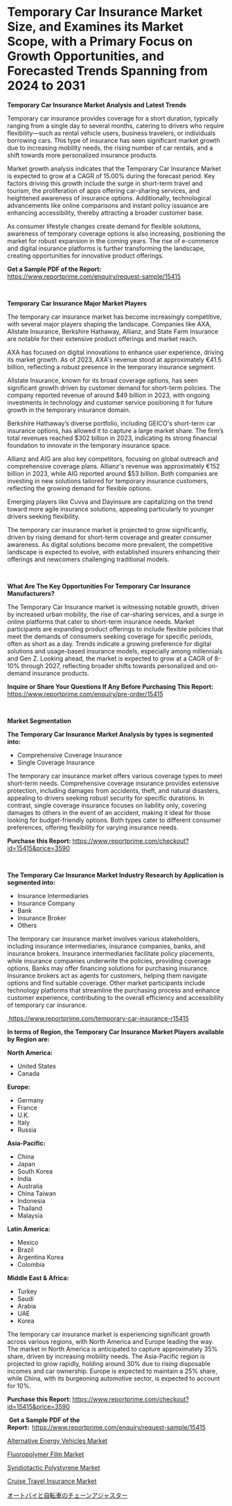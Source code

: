 <p><h1>Temporary Car Insurance Market Size, and Examines its Market Scope, with a Primary Focus on Growth Opportunities, and Forecasted Trends Spanning from 2024 to 2031</h1></p><p><strong>Temporary Car Insurance Market Analysis and Latest Trends</strong></p>
<p><p>Temporary car insurance provides coverage for a short duration, typically ranging from a single day to several months, catering to drivers who require flexibility—such as rental vehicle users, business travelers, or individuals borrowing cars. This type of insurance has seen significant market growth due to increasing mobility needs, the rising number of car rentals, and a shift towards more personalized insurance products.</p><p>Market growth analysis indicates that the Temporary Car Insurance Market is expected to grow at a CAGR of 15.00% during the forecast period. Key factors driving this growth include the surge in short-term travel and tourism, the proliferation of apps offering car-sharing services, and heightened awareness of insurance options. Additionally, technological advancements like online comparisons and instant policy issuance are enhancing accessibility, thereby attracting a broader customer base. </p><p>As consumer lifestyle changes create demand for flexible solutions, awareness of temporary coverage options is also increasing, positioning the market for robust expansion in the coming years. The rise of e-commerce and digital insurance platforms is further transforming the landscape, creating opportunities for innovative product offerings.</p></p>
<p><strong>Get a Sample PDF of the Report:&nbsp;</strong> <a href="https://www.reportprime.com/enquiry/request-sample/15415">https://www.reportprime.com/enquiry/request-sample/15415</a></p>
<p>&nbsp;</p>
<p><strong>Temporary Car Insurance Major Market Players</strong></p>
<p><p>The temporary car insurance market has become increasingly competitive, with several major players shaping the landscape. Companies like AXA, Allstate Insurance, Berkshire Hathaway, Allianz, and State Farm Insurance are notable for their extensive product offerings and market reach. </p><p>AXA has focused on digital innovations to enhance user experience, driving its market growth. As of 2023, AXA's revenue stood at approximately €41.5 billion, reflecting a robust presence in the temporary insurance segment. </p><p>Allstate Insurance, known for its broad coverage options, has seen significant growth driven by customer demand for short-term policies. The company reported revenue of around $49 billion in 2023, with ongoing investments in technology and customer service positioning it for future growth in the temporary insurance domain.</p><p>Berkshire Hathaway’s diverse portfolio, including GEICO's short-term car insurance options, has allowed it to capture a large market share. The firm’s total revenues reached $302 billion in 2023, indicating its strong financial foundation to innovate in the temporary insurance space.</p><p>Allianz and AIG are also key competitors, focusing on global outreach and comprehensive coverage plans. Allianz's revenue was approximately €152 billion in 2023, while AIG reported around $53 billion. Both companies are investing in new solutions tailored for temporary insurance customers, reflecting the growing demand for flexible options.</p><p>Emerging players like Cuvva and Dayinsure are capitalizing on the trend toward more agile insurance solutions, appealing particularly to younger drivers seeking flexibility.</p><p>The temporary car insurance market is projected to grow significantly, driven by rising demand for short-term coverage and greater consumer awareness. As digital solutions become more prevalent, the competitive landscape is expected to evolve, with established insurers enhancing their offerings and newcomers challenging traditional models.</p></p>
<p>&nbsp;</p>
<p><strong>What Are The Key Opportunities For Temporary Car Insurance Manufacturers?</strong></p>
<p><p>The Temporary Car Insurance market is witnessing notable growth, driven by increased urban mobility, the rise of car-sharing services, and a surge in online platforms that cater to short-term insurance needs. Market participants are expanding product offerings to include flexible policies that meet the demands of consumers seeking coverage for specific periods, often as short as a day. Trends indicate a growing preference for digital solutions and usage-based insurance models, especially among millennials and Gen Z. Looking ahead, the market is expected to grow at a CAGR of 8-10% through 2027, reflecting broader shifts towards personalized and on-demand insurance products.</p></p>
<p><strong>Inquire or Share Your Questions If Any Before Purchasing This Report:</strong> <a href="https://www.reportprime.com/enquiry/pre-order/15415">https://www.reportprime.com/enquiry/pre-order/15415</a></p>
<p>&nbsp;</p>
<p><strong>Market Segmentation</strong></p>
<p><strong>The Temporary Car Insurance Market Analysis by types is segmented into:</strong></p>
<p><ul><li>Comprehensive Coverage Insurance</li><li>Single Coverage Insurance</li></ul></p>
<p><p>The temporary car insurance market offers various coverage types to meet short-term needs. Comprehensive coverage insurance provides extensive protection, including damages from accidents, theft, and natural disasters, appealing to drivers seeking robust security for specific durations. In contrast, single coverage insurance focuses on liability only, covering damages to others in the event of an accident, making it ideal for those looking for budget-friendly options. Both types cater to different consumer preferences, offering flexibility for varying insurance needs.</p></p>
<p><strong>Purchase this Report:&nbsp;</strong><a href="https://www.reportprime.com/checkout?id=15415&price=3590">https://www.reportprime.com/checkout?id=15415&price=3590</a></p>
<p>&nbsp;</p>
<p><strong>The Temporary Car Insurance Market Industry Research by Application is segmented into:</strong></p>
<p><ul><li>Insurance Intermediaries</li><li>Insurance Company</li><li>Bank</li><li>Insurance Broker</li><li>Others</li></ul></p>
<p><p>The temporary car insurance market involves various stakeholders, including insurance intermediaries, insurance companies, banks, and insurance brokers. Insurance intermediaries facilitate policy placements, while insurance companies underwrite the policies, providing coverage options. Banks may offer financing solutions for purchasing insurance. Insurance brokers act as agents for customers, helping them navigate options and find suitable coverage. Other market participants include technology platforms that streamline the purchasing process and enhance customer experience, contributing to the overall efficiency and accessibility of temporary car insurance.</p></p>
<p><a href="https://www.reportprime.com/temporary-car-insurance-r15415">&nbsp;https://www.reportprime.com/temporary-car-insurance-r15415</a></p>
<p><strong>In terms of Region, the Temporary Car Insurance Market Players available by Region are:</strong></p>
<p>
    <p> <strong> North America: </strong>
        <ul>
            <li>United States</li>
            <li>Canada</li>
        </ul>
        </p> 
    <p> <strong> Europe: </strong>
        <ul>
            <li>Germany</li>
            <li>France</li>
            <li>U.K.</li>
            <li>Italy</li>
            <li>Russia</li>
        </ul>
        </p> 
    <p> <strong> Asia-Pacific: </strong>
        <ul>
            <li>China</li>
            <li>Japan</li>
            <li>South Korea</li>
            <li>India</li>
            <li>Australia</li>
            <li>China Taiwan</li>
            <li>Indonesia</li>
            <li>Thailand</li>
            <li>Malaysia</li>
        </ul>
        </p> 
    <p> <strong> Latin America: </strong>
        <ul>
            <li>Mexico</li>
            <li>Brazil</li>
            <li>Argentina Korea</li>
            <li>Colombia</li>
        </ul>
        </p> 
    <p> <strong> Middle East & Africa: </strong>
        <ul>
            <li>Turkey</li>
            <li>Saudi</li>
            <li>Arabia</li>
            <li>UAE</li>
            <li>Korea</li>
        </ul>
    </p>
    </p>
<p><p>The temporary car insurance market is experiencing significant growth across various regions, with North America and Europe leading the way. The market in North America is anticipated to capture approximately 35% share, driven by increasing mobility needs. The Asia-Pacific region is projected to grow rapidly, holding around 30% due to rising disposable incomes and car ownership. Europe is expected to maintain a 25% share, while China, with its burgeoning automotive sector, is expected to account for 10%.</p></p>
<p><strong>Purchase this Report: </strong><a href="https://www.reportprime.com/checkout?id=15415&price=3590">https://www.reportprime.com/checkout?id=15415&price=3590</a></p>
<p>&nbsp;<strong>Get a Sample PDF of the Report:&nbsp;&nbsp;</strong><a href="https://www.reportprime.com/enquiry/request-sample/15415">https://www.reportprime.com/enquiry/request-sample/15415</a></p>
<p><strong></strong></p>
<p><p><a href="https://issuu.com/reportprime-2/docs/alternative-energy-vehicles-market-_167e963b3a0831">Alternative Energy Vehicles Market</a></p><p><a href="https://medium.com/@kathydiaz655/the-fluoropolymer-film-market-has-experienced-impressive-growth-in-recent-years-expanding-its-a04e18782de1">Fluoropolymer Film Market</a></p><p><a href="https://www.linkedin.com/pulse/syndiotactic-polystyrene-market-size-growth-trends-industry-fievf?trackingId=xYyhsiXGS5CS2fsiP09kvA%3D%3D">Syndiotactic Polystyrene Market</a></p><p><a href="https://github.com/JakirUddin511/Market-Research-Report-List-1/blob/main/cruise-travel-insurance-market.md">Cruise Travel Insurance Market</a></p><p><a href="https://medium.com/@claudekozey2023/%E3%82%B0%E3%83%AD%E3%83%BC%E3%83%90%E3%83%AB%E3%82%AA%E3%83%BC%E3%83%88%E3%83%90%E3%82%A4%E3%81%8A%E3%82%88%E3%81%B3%E8%87%AA%E8%BB%A2%E8%BB%8A%E3%83%81%E3%82%A7%E3%83%BC%E3%83%B3%E8%AA%BF%E6%95%B4%E5%99%A8%E7%94%A3%E6%A5%AD%E5%88%86%E6%9E%90%E3%83%AC%E3%83%9D%E3%83%BC%E3%83%88-%E3%82%AA%E3%83%BC%E3%83%88%E3%83%90%E3%82%A4%E3%81%8A%E3%82%88%E3%81%B3%E8%87%AA%E8%BB%A2%E8%BB%8A%E3%83%81%E3%82%A7%E3%83%BC%E3%83%B3%E8%AA%BF%E6%95%B4%E5%99%A8%E5%B8%82%E5%A0%B4%E3%81%AE%E8%A6%8F%E6%A8%A1-%E3%82%B7%E3%82%A7%E3%82%A2-%E5%8F%8A%E3%81%B3%E3%83%88%E3%83%AC%E3%83%B3%E3%83%89-%E3%82%BF%E3%82%A4%E3%83%97%E5%88%A5-%E3%82%B9%E3%83%81%E3%83%BC%E3%83%AB-%E3%82%A2%E3%83%AB%E3%83%9F%E3%83%8B%E3%82%A6%E3%83%A0%E5%90%88%E9%87%91-%E3%81%9D%E3%81%AE%E4%BB%96-%E7%94%A8%E9%80%94%E5%88%A5-%E3%82%AA%E3%83%BC%E3%83%88%E3%83%90%E3%82%A4-12606ef174a4?postPublishedType=initial">オートバイと自転車のチェーンアジャスター</a></p></p>